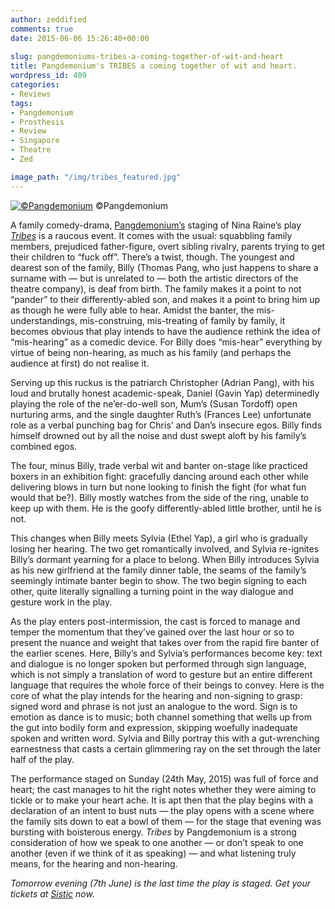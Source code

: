 ```yaml
---
author: zeddified
comments: true
date: 2015-06-06 15:26:40+00:00
 
slug: pangdemoniums-tribes-a-coming-together-of-wit-and-heart
title: Pangdemonium's TRIBES a coming together of wit and heart.
wordpress_id: 409
categories:
- Reviews
tags:
- Pangdemonium
- Prosthesis
- Review
- Singapore
- Theatre
- Zed

image_path: "/img/tribes_featured.jpg"
---
```


[![©Pangdemonium](/img/tribes_featured.jpg)](#) ©Pangdemonium

A family comedy-drama, [Pangdemonium’s](http://pangdemonium.com/productions/tribes) staging of Nina Raine’s play _[Tribes](http://pangdemonium.com/productions/tribes)_ is a raucous event. It comes with the usual: squabbling family members, prejudiced father-figure, overt sibling rivalry, parents trying to get their children to “fuck off”. There’s a twist, though. The youngest and dearest son of the family, Billy (Thomas Pang, who just happens to share a surname with — but is unrelated to — both the artistic directors of the theatre company), is deaf from birth. The family makes it a point to not “pander” to their differently-abled son, and makes it a point to bring him up as though he were fully able to hear. Amidst the banter, the mis-understandings, mis-construing, mis-treating of family by family, it becomes obvious that play intends to have the audience rethink the idea of “mis-hearing” as a comedic device. For Billy does “mis-hear” everything by virtue of being non-hearing, as much as his family (and perhaps the audience at first) do not realise it.

Serving up this ruckus is the patriarch Christopher (Adrian Pang), with his loud and brutally honest academic-speak, Daniel (Gavin Yap) determinedly playing the role of the ne’er-do-well son, Mum’s (Susan Tordoff) open nurturing arms, and the single daughter Ruth’s (Frances Lee) unfortunate role as a verbal punching bag for Chris’ and Dan’s insecure egos. Billy finds himself drowned out by all the noise and dust swept aloft by his family’s combined egos.

The four, minus Billy, trade verbal wit and banter on-stage like practiced boxers in an exhibition fight: gracefully dancing around each other while delivering blows in turn but none looking to finish the fight (for what fun would that be?). Billy mostly watches from the side of the ring, unable to keep up with them. He is the goofy differently-abled little brother, until he is not.

This changes when Billy meets Sylvia (Ethel Yap), a girl who is gradually losing her hearing. The two get romantically involved, and Sylvia re-ignites Billy’s dormant yearning for a place to belong. When Billy introduces Sylvia as his new girlfriend at the family dinner table, the seams of the family’s seemingly intimate banter begin to show. The two begin signing to each other, quite literally signalling a turning point in the way dialogue and gesture work in the play.

As the play enters post-intermission, the cast is forced to manage and temper the momentum that they’ve gained over the last hour or so to present the nuance and weight that takes over from the rapid fire banter of the earlier scenes. Here, Billy’s and Sylvia’s performances become key: text and dialogue is no longer spoken but performed through sign language, which is not simply a translation of word to gesture but an entire different language that requires the whole force of their beings to convey. Here is the core of what the play intends for the hearing and non-signing to grasp: signed word and phrase is not just an analogue to the word. Sign is to emotion as dance is to music; both channel something that wells up from the gut into bodily form and expression, skipping woefully inadequate spoken and written word. Sylvia and Billy portray this with a gut-wrenching earnestness that casts a certain glimmering ray on the set through the later half of the play.

The performance staged on Sunday (24th May, 2015) was full of force and heart; the cast manages to hit the right notes whether they were aiming to tickle or to make your heart ache. It is apt then that the play begins with a declaration of an intent to bust nuts — the play opens with a scene where the family sits down to eat a bowl of them — for the stage that evening was bursting with boisterous energy. _Tribes_ by Pangdemonium is a strong consideration of how we speak to one another — or don’t speak to one another (even if we think of it as speaking) — and what listening truly means, for the hearing and non-hearing.

_Tomorrow evening (7th June) is the last time the play is staged. Get your tickets at [Sistic](http://www.sistic.com.sg/events/tribes0515) now._
